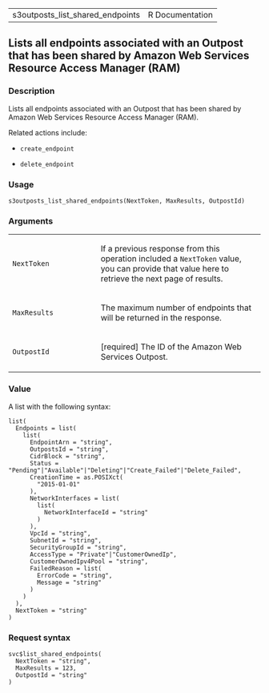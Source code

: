 <table style="width: 100%;">
<tbody>
<tr class="odd">
<td>s3outposts_list_shared_endpoints</td>
<td style="text-align: right;">R Documentation</td>
</tr>
</tbody>
</table>

## Lists all endpoints associated with an Outpost that has been shared by Amazon Web Services Resource Access Manager (RAM)

### Description

Lists all endpoints associated with an Outpost that has been shared by
Amazon Web Services Resource Access Manager (RAM).

Related actions include:

-   `create_endpoint`

-   `delete_endpoint`

### Usage

    s3outposts_list_shared_endpoints(NextToken, MaxResults, OutpostId)

### Arguments

<table>
<colgroup>
<col style="width: 35%" />
<col style="width: 65%" />
</colgroup>
<tbody>
<tr class="odd">
<td><code
id="s3outposts_list_shared_endpoints_:_NextToken">NextToken</code></td>
<td><p>If a previous response from this operation included a
<code>NextToken</code> value, you can provide that value here to
retrieve the next page of results.</p></td>
</tr>
<tr class="even">
<td><code
id="s3outposts_list_shared_endpoints_:_MaxResults">MaxResults</code></td>
<td><p>The maximum number of endpoints that will be returned in the
response.</p></td>
</tr>
<tr class="odd">
<td><code
id="s3outposts_list_shared_endpoints_:_OutpostId">OutpostId</code></td>
<td><p>[required] The ID of the Amazon Web Services Outpost.</p></td>
</tr>
</tbody>
</table>

### Value

A list with the following syntax:

    list(
      Endpoints = list(
        list(
          EndpointArn = "string",
          OutpostsId = "string",
          CidrBlock = "string",
          Status = "Pending"|"Available"|"Deleting"|"Create_Failed"|"Delete_Failed",
          CreationTime = as.POSIXct(
            "2015-01-01"
          ),
          NetworkInterfaces = list(
            list(
              NetworkInterfaceId = "string"
            )
          ),
          VpcId = "string",
          SubnetId = "string",
          SecurityGroupId = "string",
          AccessType = "Private"|"CustomerOwnedIp",
          CustomerOwnedIpv4Pool = "string",
          FailedReason = list(
            ErrorCode = "string",
            Message = "string"
          )
        )
      ),
      NextToken = "string"
    )

### Request syntax

    svc$list_shared_endpoints(
      NextToken = "string",
      MaxResults = 123,
      OutpostId = "string"
    )
